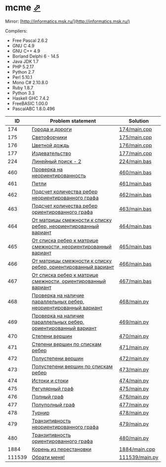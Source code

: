 # mcme [⬀](http://informatics.mccme.ru/)

Mirror: [http://informatics.msk.ru/](http://informatics.msk.ru/)

Compilers:

- Free Pascal 2.6.2
- GNU C 4.9
- GNU C++ 4.9
- Borland Delphi 6 - 14.5
- Java JDK 1.7
- PHP 5.2.17
- Python 2.7
- Perl 5.10.1
- Mono C# 2.10.8.0
- Ruby 1.8.7
- Python 3.3
- Haskell GHC 7.4.2
- FreeBASIC 1.00.0
- PascalABC 1.8.0.496


| ID     | Problem statement                                                                                                                       | Solution                         |
|--------|-----------------------------------------------------------------------------------------------------------------------------------------|----------------------------------|
| 174    | [Города и дороги](http://informatics.mccme.ru/mod/statements/view3.php?chapterid=174)                                                   | [174/main.cpp](174/main.cpp)     |
| 175    | [Светофорчики](http://informatics.mccme.ru/mod/statements/view3.php?chapterid=175)                                                      | [175/main.cpp](175/main.cpp)     |
| 176    | [Цветной дождь](http://informatics.mccme.ru/mod/statements/view3.php?chapterid=176)                                                     | [176/main.cpp](176/main.cpp)     |
| 177    | [Издевательство](http://informatics.mccme.ru/mod/statements/view3.php?chapterid=177)                                                    | [177/main.cpp](177/main.cpp)     |
| 224    | [Линейный поиск - 2](http://informatics.mccme.ru/mod/statements/view3.php?chapterid=224)                                                | [224/main.bas](224/main.bas)     |
| 460    | [Проверка на неориентированность](http://informatics.mccme.ru/mod/statements/view.php?chapterid=460)                                    | [460/main.bas](460/main.bas)     |
| 461    | [Петли](http://informatics.mccme.ru/mod/statements/view3.php?chapterid=461)                                                             | [461/main.bas](461/main.bas)     |
| 462    | [Подсчет количества ребер неориентированного графа](http://informatics.mccme.ru/mod/statements/view3.php?chapterid=462)                 | [462/main.bas](462/main.bas)     |
| 463    | [Подсчет количества ребер ориентированного графа](http://informatics.mccme.ru/mod/statements/view3.php?chapterid=463)                   | [463/main.bas](463/main.bas)     |
| 464    | [От матрицы смежности к списку ребер, неориентированный вариант](http://informatics.mccme.ru/mod/statements/view3.php?chapterid=464)    | [464/main.bas](464/main.bas)     |
| 465    | [От списка ребер к матрице смежности, неориентированный вариант](http://informatics.mccme.ru/mod/statements/view3.php?chapterid=465)    | [465/main.bas](465/main.bas)     |
| 466    | [От матрицы смежности к списку ребер, ориентированный вариант](http://informatics.mccme.ru/mod/statements/view3.php?chapterid=466)      | [466/main.bas](466/main.bas)     |
| 467    | [От списка ребер к матрице смежности, ориентированный вариант](http://informatics.mccme.ru/mod/statements/view3.php?chapterid=467)      | [467/main.bas](467/main.bas)     |
| 468    | [Проверка на наличие параллельных ребер, неориентированный вариант](http://informatics.mccme.ru/mod/statements/view3.php?chapterid=468) | [468/main.py](468/main.py)       |
| 469    | [Проверка на наличие параллельных ребер, ориентированный вариант](http://informatics.mccme.ru/mod/statements/view3.php?chapterid=469)   | [469/main.py](469/main.py)       |
| 470    | [Степени вершин](http://informatics.mccme.ru/mod/statements/view3.php?chapterid=470)                                                    | [470/main.py](470/main.py)       |
| 471    | [Степени вершин по спискам ребер](http://informatics.mccme.ru/mod/statements/view3.php?chapterid=471)                                   | [471/main.py](471/main.py)       |
| 472    | [Полустепени вершин](http://informatics.mccme.ru/mod/statements/view3.php?chapterid=472)                                                | [472/main.py](472/main.py)       |
| 473    | [Полустепени вершин по спискам ребер](http://informatics.mccme.ru/mod/statements/view3.php?chapterid=473)                               | [473/main.py](473/main.py)       |
| 474    | [Истоки и стоки](http://informatics.mccme.ru/mod/statements/view3.php?chapterid=474)                                                    | [474/main.py](474/main.py)       |
| 475    | [Регулярный граф](http://informatics.mccme.ru/mod/statements/view3.php?chapterid=475)                                                   | [475/main.py](475/main.py)       |
| 476    | [Полный граф](http://informatics.mccme.ru/mod/statements/view3.php?chapterid=476)                                                       | [476/main.py](476/main.py)       |
| 477    | [Полуполный граф](http://informatics.mccme.ru/mod/statements/view3.php?chapterid=477)                                                   | [477/main.py](477/main.py)       |
| 478    | [Турнир](http://informatics.mccme.ru/mod/statements/view3.php?chapterid=478)                                                            | [478/main.py](478/main.py)       |
| 479    | [Транзитивность неориентированного графа](http://informatics.mccme.ru/mod/statements/view3.php?chapterid=479)                           | [479/main.py](479/main.py)       |
| 480    | [Транзитивность ориентированного графа](http://informatics.mccme.ru/mod/statements/view3.php?chapterid=480)                             | [480/main.py](480/main.py)       |
| 1884   | [Корень из перестановки](http://informatics.mccme.ru/mod/statements/view3.php?chapterid=1884)                                           | [1884/main.cpp](1884/main.cpp)   |
| 111539 | [Обрати меня!](http://informatics.mccme.ru/mod/statements/view3.php?chapterid=111539)                                                   | [111539/main.py](111539/main.py) |

